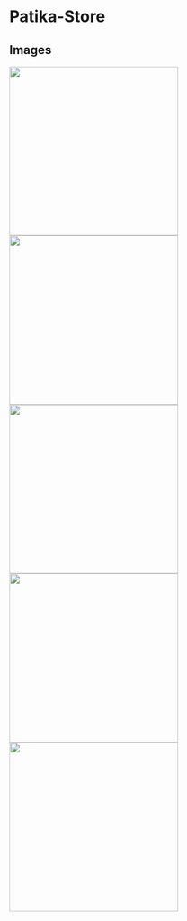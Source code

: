 # Patika-Store

## Images

<img align="left"  width="300" src="https://user-images.githubusercontent.com/76835943/173175831-cef10f81-3a04-4d3d-a3c3-6ef14b9488d2.png">

<img align="center"  width="300" src="https://user-images.githubusercontent.com/76835943/173175850-28af5b3f-8fe1-4343-8f48-f7c9d66e61d1.png">

<img align="left"  width="300" src="https://user-images.githubusercontent.com/76835943/173175878-e233c039-b18b-41dd-ae9e-f3e9afb32250.png">

<img align="center"  width="300" src="https://user-images.githubusercontent.com/76835943/173175889-58173f50-cb90-4ec5-ac9d-e846a4de166f.png">

<img align="center"  width="300" src="https://user-images.githubusercontent.com/76835943/173176696-be156b41-57bd-435d-80f2-efc8ba2c4ab9.png">
